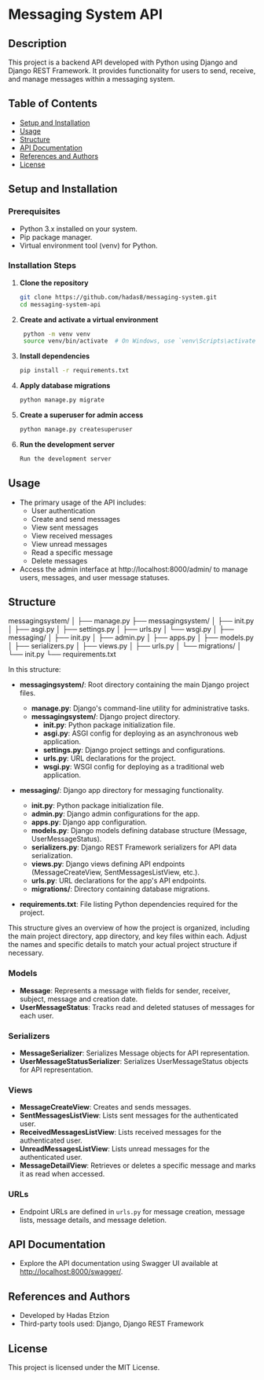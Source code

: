 # Messaging System API

## Description
This project is a backend API developed with Python using Django and Django REST Framework. It provides functionality for users to send, receive, and manage messages within a messaging system.

## Table of Contents
- [Setup and Installation](#setup-and-installation)
- [Usage](#usage)
- [Structure](#structure)
- [API Documentation](#api-documentation)
- [References and Authors](#references-and-authors)
- [License](#license)

## Setup and Installation
### Prerequisites
- Python 3.x installed on your system.
- Pip package manager.
- Virtual environment tool (venv) for Python.

### Installation Steps
1. **Clone the repository**
   ```bash
   git clone https://github.com/hadas8/messaging-system.git
   cd messaging-system-api
2. **Create and activate a virtual environment**
   ```bash 
    python -m venv venv
    source venv/bin/activate  # On Windows, use `venv\Scripts\activate`
3. **Install dependencies**
    ```bash
    pip install -r requirements.txt
4. **Apply database migrations**
    ```bash
    python manage.py migrate
5. **Create a superuser for admin access**
    ```bash
    python manage.py createsuperuser
6. **Run the development server**
    ```bash
    Run the development server

## Usage
- The primary usage of the API includes:
  - User authentication
  - Create and send messages
  - View sent messages
  - View received messages 
  - View unread messages
  - Read a specific message
  - Delete messages
- Access the admin interface at http://localhost:8000/admin/ to manage users, messages, and user message statuses.

## Structure
messagingsystem/
│
├── manage.py
├── messagingsystem/
│ ├── init.py
│ ├── asgi.py
│ ├── settings.py
│ ├── urls.py
│ └── wsgi.py
│
├── messaging/
│ ├── init.py
│ ├── admin.py
│ ├── apps.py
│ ├── models.py
│ ├── serializers.py
│ ├── views.py
│ ├── urls.py
│ └── migrations/
│ └── init.py
└── requirements.txt

In this structure:

- **messagingsystem/**: Root directory containing the main Django project files.
  - **manage.py**: Django's command-line utility for administrative tasks.
  - **messagingsystem/**: Django project directory.
    - **__init__.py**: Python package initialization file.
    - **asgi.py**: ASGI config for deploying as an asynchronous web application.
    - **settings.py**: Django project settings and configurations.
    - **urls.py**: URL declarations for the project.
    - **wsgi.py**: WSGI config for deploying as a traditional web application.
- **messaging/**: Django app directory for messaging functionality.
  - **__init__.py**: Python package initialization file.
  - **admin.py**: Django admin configurations for the app.
  - **apps.py**: Django app configuration.
  - **models.py**: Django models defining database structure (Message, UserMessageStatus).
  - **serializers.py**: Django REST Framework serializers for API data serialization.
  - **views.py**: Django views defining API endpoints (MessageCreateView, SentMessagesListView, etc.).
  - **urls.py**: URL declarations for the app's API endpoints.
  - **migrations/**: Directory containing database migrations.

- **requirements.txt**: File listing Python dependencies required for the project.

This structure gives an overview of how the project is organized, including the main project directory, app directory, and key files within each. Adjust the names and specific details to match your actual project structure if necessary.

### Models
- **Message**: Represents a message with fields for sender, receiver, subject, message and creation date.
- **UserMessageStatus**: Tracks read and deleted statuses of messages for each user.

### Serializers
- **MessageSerializer**: Serializes Message objects for API representation.
- **UserMessageStatusSerializer**: Serializes UserMessageStatus objects for API representation.

### Views
- **MessageCreateView**: Creates and sends messages.
- **SentMessagesListView**: Lists sent messages for the authenticated user.
- **ReceivedMessagesListView**: Lists received messages for the authenticated user.
- **UnreadMessagesListView**: Lists unread messages for the authenticated user.
- **MessageDetailView**: Retrieves or deletes a specific message and marks it as read when accessed.

### URLs
- Endpoint URLs are defined in `urls.py` for message creation, message lists, message details, and message deletion.

## API Documentation
- Explore the API documentation using Swagger UI available at [http://localhost:8000/swagger/](http://localhost:8000/swagger/).

## References and Authors
- Developed by Hadas Etzion
- Third-party tools used: Django, Django REST Framework

## License
This project is licensed under the MIT License.

